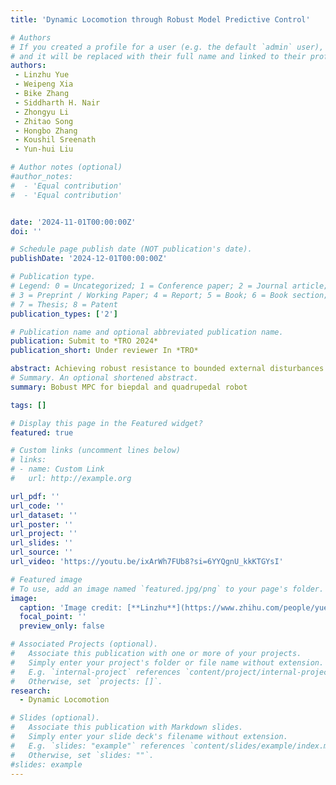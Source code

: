 ```yaml
---
title: 'Dynamic Locomotion through Robust Model Predictive Control'

# Authors
# If you created a profile for a user (e.g. the default `admin` user), write the username (folder name) here
# and it will be replaced with their full name and linked to their profile.
authors:
 - Linzhu Yue
 - Weipeng Xia
 - Bike Zhang
 - Siddharth H. Nair
 - Zhongyu Li
 - Zhitao Song
 - Hongbo Zhang
 - Koushil Sreenath
 - Yun-hui Liu

# Author notes (optional)
#author_notes:
#  - 'Equal contribution'
#  - 'Equal contribution'


date: '2024-11-01T00:00:00Z'
doi: ''

# Schedule page publish date (NOT publication's date).
publishDate: '2024-12-01T00:00:00Z'

# Publication type.
# Legend: 0 = Uncategorized; 1 = Conference paper; 2 = Journal article;
# 3 = Preprint / Working Paper; 4 = Report; 5 = Book; 6 = Book section;
# 7 = Thesis; 8 = Patent
publication_types: ['2']

# Publication name and optional abbreviated publication name.
publication: Submit to *TRO 2024*
publication_short: Under reviewer In *TRO*

abstract: Achieving robust resistance to bounded external disturbances in high-dimensional, complex dynamic systems remains a significant challenge, particularly for legged robots. While Model Predictive Control (MPC) has been widely studied for disturbance rejection, few approaches provide robust stability guarantees for legged locomotion. This paper presents a computationally efficient Tube-based Robust Model Predictive Control (TRMPC) framework for legged robots under bounded disturbances. Unlike traditional methods that rely on polytopic sets, the proposed TRMPC employs minimal invariant ellipsoids (MIE) to design a feedback controller that compensates for state errors induced by disturbances. Robust stability conditions are derived by formulating the MIE as a one-dimensional convex Semi-Definite Programming (SDP) problem subject to Linear Matrix Inequality (LMI) constraints, solved offline. To avoid the computationally intensive Pontryagin Difference and Minkowski Sum, an approximate approach is introduced, enabling efficient Quadratic Programming (QP) solutions for ground reaction forces (GRFs). The framework uses a reduced-order dynamic model and a variation-based linearization method to construct the MPC formulation. Experimental results on a quadrupedal robot demonstrate the effectiveness of the proposed TRMPC in rejecting various external disturbances, including large impulse forces, continuous forces, and rough terrains. Additionally, simulations on a bipedal robot validate the robustness of the proposed approach under different terrain conditions and external disturbances.
# Summary. An optional shortened abstract.
summary: Bobust MPC for biepdal and quadrupedal robot

tags: []

# Display this page in the Featured widget?
featured: true

# Custom links (uncomment lines below)
# links:
# - name: Custom Link
#   url: http://example.org

url_pdf: ''
url_code: ''
url_dataset: ''
url_poster: ''
url_project: ''
url_slides: ''
url_source: ''
url_video: 'https://youtu.be/ixArWh7FUb8?si=6YYQgnU_kkKTGYsI'

# Featured image
# To use, add an image named `featured.jpg/png` to your page's folder.
image:
  caption: 'Image credit: [**Linzhu**](https://www.zhihu.com/people/yuexiaozhu)'
  focal_point: ''
  preview_only: false

# Associated Projects (optional).
#   Associate this publication with one or more of your projects.
#   Simply enter your project's folder or file name without extension.
#   E.g. `internal-project` references `content/project/internal-project/index.md`.
#   Otherwise, set `projects: []`.
research:
  - Dynamic Locomotion 

# Slides (optional).
#   Associate this publication with Markdown slides.
#   Simply enter your slide deck's filename without extension.
#   E.g. `slides: "example"` references `content/slides/example/index.md`.
#   Otherwise, set `slides: ""`.
#slides: example
---
```

